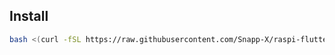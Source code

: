 ## Install

``` bash
bash <(curl -fSL https://raw.githubusercontent.com/Snapp-X/raspi-flutter/main/installer.sh)
```